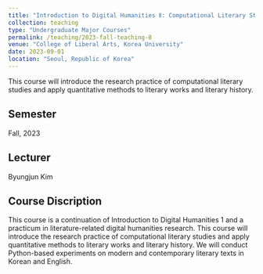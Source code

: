 ```yaml
---
title: "Introduction to Digital Humanities Ⅱ: Computational Literary Studies"
collection: teaching
type: "Undergraduate Major Courses"
permalink: /teaching/2023-fall-teaching-8
venue: "College of Liberal Arts, Korea University"
date: 2023-09-01
location: "Seoul, Republic of Korea"
---
```


This course will introduce the research practice of computational literary studies and apply quantitative methods to literary works and literary history.

## Semester
Fall, 2023

## Lecturer
Byungjun Kim

## Course Discription
This course is a continuation of Introduction to Digital Humanities 1 and a practicum in literature-related digital humanities research. This course will introduce the research practice of computational literary studies and apply quantitative methods to literary works and literary history. We will conduct Python-based experiments on modern and contemporary literary texts in Korean and English.


